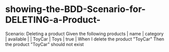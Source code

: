 # showing-the-BDD-Scenario-for-DELETING-a-Product-
Scenario: Deleting a product
  Given the following products
    | name   | category | available |
    | ToyCar | Toys     | true      |
  When I delete the product "ToyCar"
  Then the product "ToyCar" should not exist
